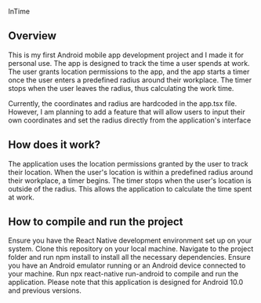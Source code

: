 InTime
## Overview
This is my first Android mobile app development project and I made it for personal use. The app is designed to track the time a user spends at work. The user grants location permissions to the app, and the app starts a timer once the user enters a predefined radius around their workplace. The timer stops when the user leaves the radius, thus calculating the work time.

Currently, the coordinates and radius are hardcoded in the app.tsx file. However, I am planning to add a feature that will allow users to input their own coordinates and set the radius directly from the application's interface

## How does it work?
The application uses the location permissions granted by the user to track their location. When the user's location is within a predefined radius around their workplace, a timer begins. The timer stops when the user's location is outside of the radius. This allows the application to calculate the time spent at work.

## How to compile and run the project
Ensure you have the React Native development environment set up on your system.
Clone this repository on your local machine.
Navigate to the project folder and run npm install to install all the necessary dependencies.
Ensure you have an Android emulator running or an Android device connected to your machine.
Run npx react-native run-android to compile and run the application.
Please note that this application is designed for Android 10.0 and previous versions.
